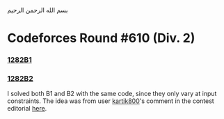 بسم الله الرحمن الرحيم
<br />
# Codeforces Round #610 (Div. 2)
### [1282B1](https://codeforces.com/contest/1282/problem/B1)
### [1282B2](https://codeforces.com/contest/1282/problem/B2)
I solved both B1 and B2 with the same code, since they only vary at input constraints. The idea was from user [kartik800](https://codeforces.com/profile/kartik8800)'s  comment in the contest editorial [here](https://codeforces.com/blog/entry/72461?locale=en#comment-567164).
